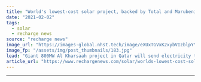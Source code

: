 ```yaml
---
title: "World's lowest-cost solar project, backed by Total and Marubeni, to deliver first power in Q2"
date: "2021-02-02"
tags: 
  - solar
  - recharge news
source: "recharge news"
image_url: "https://images-global.nhst.tech/image/eXUxTGVxK2xybVIzblpYYTMwOWRSOTNrNE1YWEREUThTM0VzZDZ0Ym41Yz0=/nhst/binary/a600de4b24e03831e2fe61051ea85f27"
image_fp: "/assets/img/post_thumbnails/183.jpg"
lead: "Giant 800MW Al Kharsaah project in Qatar will send electricity to the grid at a record-breaking low price of $15.67/MWh"
article_url: "https://www.rechargenews.com/solar/worlds-lowest-cost-solar-project-backed-by-total-and-marubeni-to-deliver-first-power-in-q2/2-1-955932"
---
```


---

